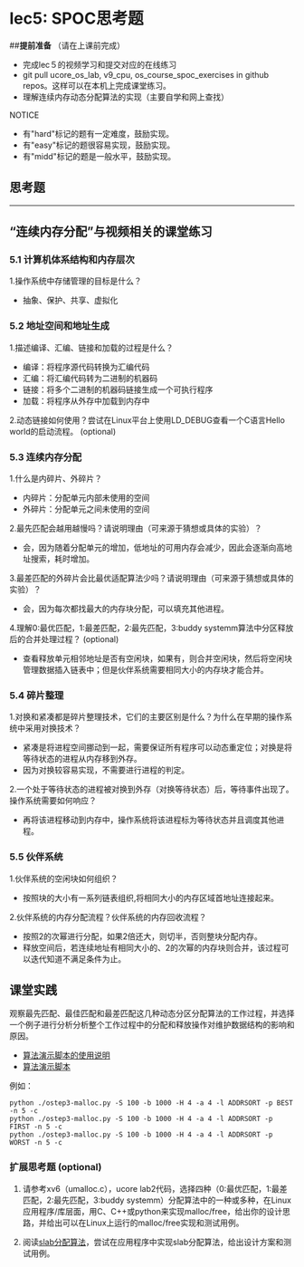 # lec5: SPOC思考题

##**提前准备**
（请在上课前完成）

- 完成lec５的视频学习和提交对应的在线练习
- git pull ucore_os_lab, v9_cpu, os_course_spoc_exercises in github repos。这样可以在本机上完成课堂练习。
- 理解连续内存动态分配算法的实现（主要自学和网上查找）

NOTICE
- 有"hard"标记的题有一定难度，鼓励实现。
- 有"easy"标记的题很容易实现，鼓励实现。
- 有"midd"标记的题是一般水平，鼓励实现。


## 思考题
---

## “连续内存分配”与视频相关的课堂练习

### 5.1 计算机体系结构和内存层次

1.操作系统中存储管理的目标是什么？
- 抽象、保护、共享、虚拟化

### 5.2 地址空间和地址生成
1.描述编译、汇编、链接和加载的过程是什么？
- 编译：将程序源代码转换为汇编代码 
- 汇编：将汇编代码转为二进制的机器码 
- 链接：将多个二进制的机器码链接生成一个可执行程序
- 加载：将程序从外存中加载到内存中

2.动态链接如何使用？尝试在Linux平台上使用LD_DEBUG查看一个C语言Hello world的启动流程。  (optional)


### 5.3 连续内存分配
1.什么是内碎片、外碎片？
- 内碎片：分配单元内部未使用的空间
- 外碎片：分配单元之间未使用的空间

2.最先匹配会越用越慢吗？请说明理由（可来源于猜想或具体的实验）？
- 会，因为随着分配单元的增加，低地址的可用内存会减少，因此会逐渐向高地址搜索，耗时增加。

3.最差匹配的外碎片会比最优适配算法少吗？请说明理由（可来源于猜想或具体的实验）？
- 会，因为每次都找最大的内存块分配，可以填充其他进程。

4.理解0:最优匹配，1:最差匹配，2:最先匹配，3:buddy systemm算法中分区释放后的合并处理过程？ (optional)
- 查看释放单元相邻地址是否有空闲块，如果有，则合并空闲块，然后将空闲块管理数据插入链表中；但是伙伴系统需要相同大小的内存块才能合并。

### 5.4 碎片整理
1.对换和紧凑都是碎片整理技术，它们的主要区别是什么？为什么在早期的操作系统中采用对换技术？
- 紧凑是将进程空间挪动到一起，需要保证所有程序可以动态重定位；对换是将等待状态的进程从内存移到外存。
- 因为对换较容易实现，不需要进行进程的判定。

2.一个处于等待状态的进程被对换到外存（对换等待状态）后，等待事件出现了。操作系统需要如何响应？
- 再将该进程移动到内存中，操作系统将该进程标为等待状态并且调度其他进程。

### 5.5 伙伴系统
1.伙伴系统的空闲块如何组织？
- 按照块的大小有一系列链表组织,将相同大小的内存区域首地址连接起来。

2.伙伴系统的内存分配流程？伙伴系统的内存回收流程？
- 按照2的次幂进行分配，如果2倍还大，则切半，否则整块分配内存。
- 释放空间后，若连续地址有相同大小的、2的次幂的内存块则合并，该过程可以迭代知道不满足条件为止。

## 课堂实践

观察最先匹配、最佳匹配和最差匹配这几种动态分区分配算法的工作过程，并选择一个例子进行分析分析整个工作过程中的分配和释放操作对维护数据结构的影响和原因。

  * [算法演示脚本的使用说明](https://github.com/chyyuu/os_tutorial_lab/blob/master/ostep/ostep3-malloc.md)
  * [算法演示脚本](https://github.com/chyyuu/os_tutorial_lab/blob/master/ostep/ostep3-malloc.py)

例如：
```
python ./ostep3-malloc.py -S 100 -b 1000 -H 4 -a 4 -l ADDRSORT -p BEST -n 5 -c
python ./ostep3-malloc.py -S 100 -b 1000 -H 4 -a 4 -l ADDRSORT -p FIRST -n 5 -c
python ./ostep3-malloc.py -S 100 -b 1000 -H 4 -a 4 -l ADDRSORT -p WORST -n 5 -c
```

### 扩展思考题 (optional)

1. 请参考xv6（umalloc.c），ucore lab2代码，选择四种（0:最优匹配，1:最差匹配，2:最先匹配，3:buddy systemm）分配算法中的一种或多种，在Linux应用程序/库层面，用C、C++或python来实现malloc/free，给出你的设计思路，并给出可以在Linux上运行的malloc/free实现和测试用例。


2. 阅读[slab分配算法](http://en.wikipedia.org/wiki/Slab_allocation)，尝试在应用程序中实现slab分配算法，给出设计方案和测试用例。
